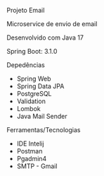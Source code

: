 Projeto Email

Microservice de envio de email

Desenvolvido com Java 17 

Spring Boot: 3.1.0

Depedências

- Spring Web
- Spring Data JPA
- PostgreSQL
- Validation
- Lombok
- Java Mail Sender

Ferramentas/Tecnologias

- IDE Intelij
- Postman
- Pgadmin4
- SMTP - Gmail
